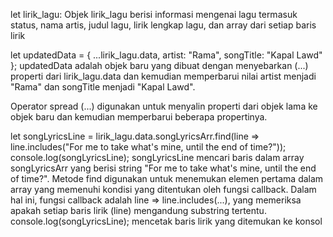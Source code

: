 let lirik_lagu:
Objek lirik_lagu berisi informasi mengenai lagu termasuk status, nama artis, judul lagu, lirik lengkap lagu, dan array dari setiap baris lirik

 let updatedData = {
    ...lirik_lagu.data,
    artist: "Rama",
    songTitle: "Kapal Lawd"
  };
updatedData adalah objek baru yang dibuat dengan menyebarkan (...) properti dari lirik_lagu.data dan kemudian memperbarui nilai artist menjadi "Rama" dan songTitle menjadi "Kapal Lawd".

Operator spread (...) digunakan untuk menyalin properti dari objek lama ke objek baru dan kemudian memperbarui beberapa propertinya.

let songLyricsLine = lirik_lagu.data.songLyricsArr.find(line => line.includes("For me to take what's mine, until the end of time?"));
console.log(songLyricsLine);
songLyricsLine mencari baris dalam array songLyricsArr yang berisi string "For me to take what's mine, until the end of time?".
Metode find digunakan untuk menemukan elemen pertama dalam array yang memenuhi kondisi yang ditentukan oleh fungsi callback. Dalam hal ini, fungsi callback adalah line => line.includes(...), yang memeriksa apakah setiap baris lirik (line) mengandung substring tertentu.
console.log(songLyricsLine); mencetak baris lirik yang ditemukan ke konsol